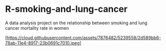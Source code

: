 R-smoking-and-lung-cancer
=========================

A data analysis project on the relationship between smoking and lung cancer mortality rate in women

[https://cloud.githubusercontent.com/assets/7876482/5239558/2d589bb6-78ab-11e4-8917-23b0691c7010.jpeg]
